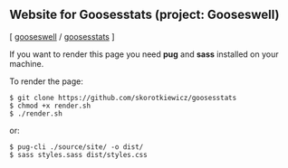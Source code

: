 ## Website for Goosesstats (project: Gooseswell)

[ [gooseswell](https://gooseswell.mooo.com/) / [goosesstats](https://goosesstats.mooo.com/) ]

If you want to render this page you need **pug** and **sass** installed on your machine.

To render the page:

```
$ git clone https://github.com/skorotkiewicz/goosesstats
$ chmod +x render.sh
$ ./render.sh
```

or:

```
$ pug-cli ./source/site/ -o dist/
$ sass styles.sass dist/styles.css
```
